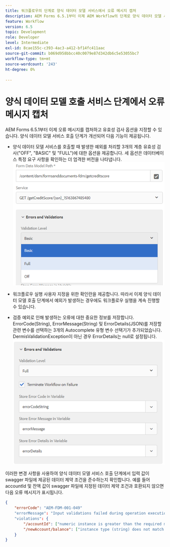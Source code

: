 ```yaml
---
title: 워크플로우의 단계로 양식 데이터 모델 서비스에서 오류 메시지 캡처
description: AEM Forms 6.5.1부터 이제 AEM Workflow의 단계로 양식 데이터 모델 서비스 호출을 사용하여 생성된 오류 메시지를 캡처할 수 있습니다. 워크플로.
feature: Workflow
version: 6.5
topic: Development
role: Developer
level: Intermediate
exl-id: 8cae155c-c393-4ac3-a412-bf14fc411aac
source-git-commit: b069d958bbcc40c0079e87d342db6c5e53055bc7
workflow-type: tm+mt
source-wordcount: '243'
ht-degree: 0%

---
```


# 양식 데이터 모델 호출 서비스 단계에서 오류 메시지 캡처

AEM Forms 6.5.1부터 이제 오류 메시지를 캡처하고 유효성 검사 옵션을 지정할 수 있습니다. 양식 데이터 모델 서비스 호출 단계가 개선되어 다음 기능이 제공됩니다.

* 양식 데이터 모델 서비스를 호출할 때 발생한 예외를 처리할 3개의 계층 유효성 검사(&quot;OFF&quot;, &quot;BASIC&quot; 및 &quot;FULL&quot;)에 대한 옵션을 제공합니다. 세 옵션은 데이터베이스 특정 요구 사항을 확인하는 더 엄격한 버전을 나타냅니다.
   ![유효성 검사 수준](assets/validation-level.PNG)

* 워크플로우 실행 사용자 지정을 위한 확인란을 제공합니다. 따라서 이제 양식 데이터 모델 호출 단계에서 예외가 발생하는 경우에도 워크플로우 실행을 계속 진행할 수 있습니다.

* 검증 예외로 인해 발생하는 오류에 대한 중요한 정보를 저장합니다. ErrorCode(String), ErrorMessage(String) 및 ErrorDetails(JSON)를 저장할 관련 변수를 선택하는 3개의 Autocomplete 유형 변수 선택기가 추가되었습니다. DermisValidationException이 아닌 경우 ErrorDetails는 null로 설정됩니다.
   ![오류 메시지 캡처](assets/fdm-error-details.PNG)

이러한 변경 사항을 사용하여 양식 데이터 모델 서비스 호출 단계에서 입력 값이 swagger 파일에 제공된 데이터 제약 조건을 준수하는지 확인합니다. 예를 들어 accountId 및 잔액 값이 swagger 파일에 지정된 데이터 제약 조건과 호환되지 않으면 다음 오류 메시지가 표시됩니다.

```json
{
    "errorCode": "AEM-FDM-001-049"
    "errorMessage": "Input validations failed during operation execution"
    "violations": {
        "/accountId": ["numeric instance is greater than the required maximum (maximum: 20, found: 97)"],
        "/newAccount/balance": ["instance type (string) does not match any allowed primitive type (allowed: [\"integer\",\"number\"])"]
    }   
}
```
